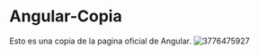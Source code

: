 # Angular-Copia
Esto es una copia de la pagina oficial de Angular.
![3776475927](https://user-images.githubusercontent.com/96486230/166481504-74f1d7d9-6d5e-4a78-bbe0-33a70fa660a1.jpeg)
